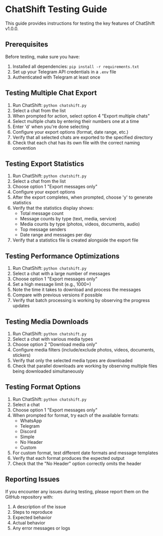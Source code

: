 # ChatShift Testing Guide

This guide provides instructions for testing the key features of ChatShift v1.0.0.

## Prerequisites

Before testing, make sure you have:

1. Installed all dependencies: `pip install -r requirements.txt`
2. Set up your Telegram API credentials in a `.env` file
3. Authenticated with Telegram at least once

## Testing Multiple Chat Export

1. Run ChatShift: `python chatshift.py`
2. Select a chat from the list
3. When prompted for action, select option 4 "Export multiple chats"
4. Select multiple chats by entering their numbers one at a time
5. Enter 'd' when you're done selecting
6. Configure your export options (format, date range, etc.)
7. Verify that all selected chats are exported to the specified directory
8. Check that each chat has its own file with the correct naming convention

## Testing Export Statistics

1. Run ChatShift: `python chatshift.py`
2. Select a chat from the list
3. Choose option 1 "Export messages only"
4. Configure your export options
5. After the export completes, when prompted, choose 'y' to generate statistics
6. Verify that the statistics display shows:
   - Total message count
   - Message counts by type (text, media, service)
   - Media counts by type (photos, videos, documents, audio)
   - Top message senders
   - Date range and messages per day
7. Verify that a statistics file is created alongside the export file

## Testing Performance Optimizations

1. Run ChatShift: `python chatshift.py`
2. Select a chat with a large number of messages
3. Choose option 1 "Export messages only"
4. Set a high message limit (e.g., 1000+)
5. Note the time it takes to download and process the messages
6. Compare with previous versions if possible
7. Verify that batch processing is working by observing the progress updates

## Testing Media Downloads

1. Run ChatShift: `python chatshift.py`
2. Select a chat with various media types
3. Choose option 2 "Download media only"
4. Configure media filters (include/exclude photos, videos, documents, stickers)
5. Verify that only the selected media types are downloaded
6. Check that parallel downloads are working by observing multiple files being downloaded simultaneously

## Testing Format Options

1. Run ChatShift: `python chatshift.py`
2. Select a chat
3. Choose option 1 "Export messages only"
4. When prompted for format, try each of the available formats:
   - WhatsApp
   - Telegram
   - Discord
   - Simple
   - No Header
   - Custom
5. For custom format, test different date formats and message templates
6. Verify that each format produces the expected output
7. Check that the "No Header" option correctly omits the header

## Reporting Issues

If you encounter any issues during testing, please report them on the GitHub repository with:

1. A description of the issue
2. Steps to reproduce
3. Expected behavior
4. Actual behavior
5. Any error messages or logs
